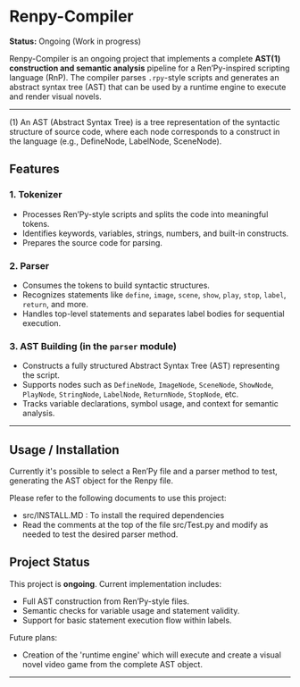 # Renpy-Compiler

**Status:** Ongoing (Work in progress)

Renpy-Compiler is an ongoing project that implements a complete **AST(1) construction and semantic analysis** pipeline for a Ren’Py-inspired scripting language (RnP). The compiler parses `.rpy`-style scripts and generates an abstract syntax tree (AST) that can be used by a runtime engine to execute and render visual novels.

---
(1) An AST (Abstract Syntax Tree) is a tree representation of the syntactic structure of source code, where each node corresponds to a construct in the language (e.g., DefineNode, LabelNode, SceneNode).

## Features

### 1. Tokenizer
- Processes Ren’Py-style scripts and splits the code into meaningful tokens.
- Identifies keywords, variables, strings, numbers, and built-in constructs.
- Prepares the source code for parsing.

### 2. Parser
- Consumes the tokens to build syntactic structures.
- Recognizes statements like `define`, `image`, `scene`, `show`, `play`, `stop`, `label`, `return`, and more.
- Handles top-level statements and separates label bodies for sequential execution.

### 3. AST Building (in the `parser` module)
- Constructs a fully structured Abstract Syntax Tree (AST) representing the script.
- Supports nodes such as `DefineNode`, `ImageNode`, `SceneNode`, `ShowNode`, `PlayNode`, `StringNode`, `LabelNode`, `ReturnNode`, `StopNode`, etc.
- Tracks variable declarations, symbol usage, and context for semantic analysis.

---
## Usage / Installation

Currently it's possible to select a Ren’Py file and a parser method to test, generating the AST object for the Renpy file. 

Please refer to the following documents to use this project:
- src/INSTALL.MD : To install the required dependencies
- Read the comments at the top of the file src/Test.py and modify as needed to test the desired parser method.
  
## Project Status

This project is **ongoing**. Current implementation includes:

- Full AST construction from Ren’Py-style files.
- Semantic checks for variable usage and statement validity.
- Support for basic statement execution flow within labels.

Future plans:

- Creation of the 'runtime engine' which will execute and create a visual novel video game from the complete AST object.

---
